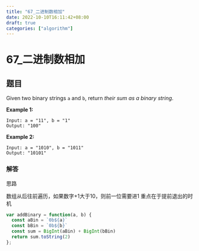 ```yaml
---
title: "67_二进制数相加"
date: 2022-10-10T16:11:42+08:00
draft: true
categories: ["algorithm"]
---
```




# 67_二进制数相加



## 题目

Given two binary strings `a` and `b`, return *their sum as a binary string*.

 

**Example 1:**

```
Input: a = "11", b = "1"
Output: "100"
```

**Example 2:**

```
Input: a = "1010", b = "1011"
Output: "10101"
```

 



### 解答



思路

数组从后往前遍历，如果数字+1大于10，则前一位需要进1
重点在于提前退出的时机



```typescript
var addBinary = function(a, b) {
  const aBin = `0b${a}`
  const bBin = `0b${b}`
  const sum = BigInt(aBin) + BigInt(bBin)
  return sum.toString(2)
};
```



